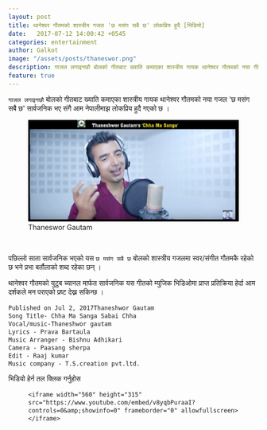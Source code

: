 ```yaml
---
layout: post
title: थानेश्वर गौतमको शास्त्रीय गजल 'छ मसंग सबै छ' लोकप्रिय हुदै [भिडियो]
date:   2017-07-12 14:00:42 +0545
categories: entertainment
author: Galkot
image: "/assets/posts/thaneswor.png"
description: गाजल लगाइनछौ बोलको गीतबाट ख्याति कमाएका शास्त्रीय गायक थानेश्वर गौतमको नया गीत सार्वजनिक भए संगै आम नेपालीमाझ लोकप्रिय हुदै गएको छ । पछिल्लो साता सार्वजनिक भएको यस छ मसंग सबै छ बोलको शास्त्रीय गजलमा स्वर/संगीत गौतमकै रहेको छ भने प्रभा बर्तौलाको शब्द रहेका छन् । ..| Galkot Municipality, Thaneswor Gautam, News, Khabar, Information
feature: true
---
```

`गाजल लगाइनछौ` बोलको गीतबाट ख्याति कमाएका शास्त्रीय गायक थानेश्वर गौतमको नया गजल 'छ मसंग सबै छ' सार्वजनिक भए संगै आम नेपालीमाझ लोकप्रिय हुदै गएको छ ।

<figure><img src="/assets/posts/thaneswor.png" align="middle;"><figcaption>Thaneswor Gautam</figcaption></figure>
<br>


पछिल्लो साता सार्वजनिक भएको यस `छ मसंग सबै छ` बोलको शास्त्रीय गजलमा स्वर/संगीत गौतमकै रहेको छ भने प्रभा बर्तौलाको शब्द रहेका छन् ।



थानेश्वर गौतमको युटुब च्यानल मार्फत सार्वजनिक यस गीतको म्युजिक भिडिओमा प्राप्त प्रतिक्रिया हेर्दा आम दर्शकले मन पराएको प्रष्ट देख्न सकिन्छ ।


	
	Published on Jul 2, 2017Thaneshwor Gautam
	Song Title- Chha Ma Sanga Sabai Chha
	Vocal/music-Thaneshwor gautam
	Lyrics - Prava Bartaula
	Music Arranger - Bishnu Adhikari
	Camera - Paasang sherpa
	Edit - Raaj kumar
	Music company - T.S.creation pvt.ltd.



भिडियो हेर्न तल क्लिक गर्नुहोस



<div class="abc">
	<figure class="op-interactive">
  
	<iframe width="560" height="315" src="https://www.youtube.com/embed/v8yqbPuraaI?controls=0&amp;showinfo=0" frameborder="0" allowfullscreen></iframe>
</div>
